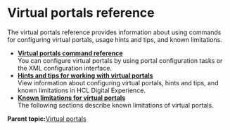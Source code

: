 # Virtual portals reference

The virtual portals reference provides information about using commands for configuring virtual portals, usage hints and tips, and known limitations.

-   **[Virtual portals command reference](../admin-system/advpref_cmd.md)**  
You can configure virtual portals by using portal configuration tasks or the XML configuration interface.
-   **[Hints and tips for working with virtual portals](../admin-system/advpref_hint.md)**  
View information about configuring virtual portals, hints and tips, and known limitations in HCL Digital Experience.
-   **[Known limitations for virtual portals](../admin-system/advpref_limits.md)**  
The following sections describe known limitations of virtual portals.

**Parent topic:**[Virtual portals](../admin-system/ad_vp.md)

